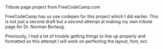 Tribute page project from FreeCodeCamp.com

FreeCodeCamp has us use codepen for this project which I did earlier. This is not just a second draft but a second attempt at making my 
own tribute page for Dr. Norman Borlaug. 

Previously, I had a lot of trouble getting things to line up properly and formatted so this attempt I will work on perfecting the layout, font,
ect. 
